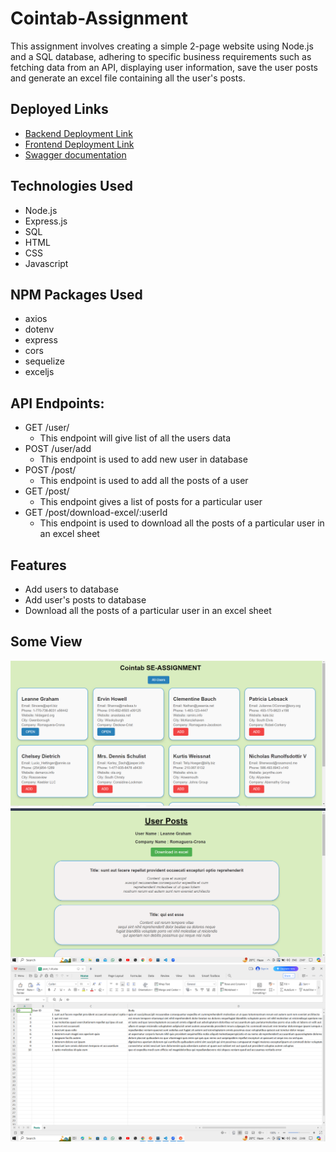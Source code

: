 # Cointab-Assignment

This assignment involves creating a simple 2-page website using Node.js and a SQL database, adhering to specific business requirements such as fetching data from an API, displaying user information, save the user posts and generate an excel file containing all the user's posts.

## Deployed Links
- [Backend Deployment Link](https://cointab-assignment-kko4.onrender.com)
- [Frontend Deployment Link](https://cointab-assignment-five.vercel.app/)
- [Swagger documentation](https://cointab-assignment-kko4.onrender.com/swagger/)


## Technologies Used
- Node.js
- Express.js
- SQL
- HTML
- CSS
- Javascript

## NPM Packages Used
- axios
- dotenv
- express
- cors
- sequelize
- exceljs


## API Endpoints:
- GET /user/
  - This endpoint will give list of all the users data
- POST /user/add
  - This endpoint is used to add new user in database
- POST /post/
   - This endpoint is used to add all the posts of a user
- GET /post/
  - This endpoint gives a list of posts for a particular user
- GET /post/download-excel/:userId
  - This endpoint is used to download all the posts of a particular user in an excel sheet
 
## Features
- Add users to database
- Add user's posts to database
- Download all the posts of a particular user in an excel sheet

## Some View
 <img src="./frontend/assets/Screenshot (402).png">

 <img src="./frontend/assets/Screenshot (403).png">

 <img src="./frontend/assets/Screenshot (404).png">
